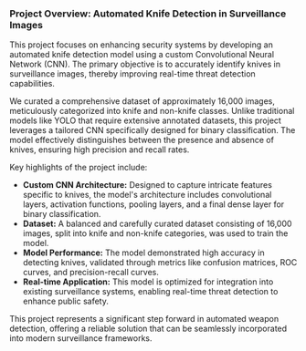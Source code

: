 ### Project Overview: Automated Knife Detection in Surveillance Images

This project focuses on enhancing security systems by developing an automated knife detection model using a custom Convolutional Neural Network (CNN). The primary objective is to accurately identify knives in surveillance images, thereby improving real-time threat detection capabilities.

We curated a comprehensive dataset of approximately 16,000 images, meticulously categorized into knife and non-knife classes. Unlike traditional models like YOLO that require extensive annotated datasets, this project leverages a tailored CNN specifically designed for binary classification. The model effectively distinguishes between the presence and absence of knives, ensuring high precision and recall rates.

Key highlights of the project include:
- **Custom CNN Architecture:** Designed to capture intricate features specific to knives, the model's architecture includes convolutional layers, activation functions, pooling layers, and a final dense layer for binary classification.
- **Dataset:** A balanced and carefully curated dataset consisting of 16,000 images, split into knife and non-knife categories, was used to train the model.
- **Model Performance:** The model demonstrated high accuracy in detecting knives, validated through metrics like confusion matrices, ROC curves, and precision-recall curves.
- **Real-time Application:** This model is optimized for integration into existing surveillance systems, enabling real-time threat detection to enhance public safety.

This project represents a significant step forward in automated weapon detection, offering a reliable solution that can be seamlessly incorporated into modern surveillance frameworks.
